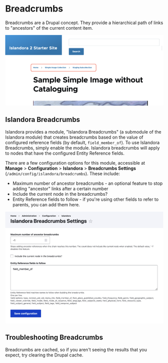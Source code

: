 # Breadcrumbs

Breadcrumbs are a Drupal concept. They provide a hierarchical path
of links to "ancestors" of the current content item.

![example of breadcrumbs](../assets/breadcrumbs-example.png)

## Islandora Breadcrumbs

Islandora provides a module, "Islandora Breadcrumbs" (a submodule
of the Islandora module) that creates breadcrumbs based on the value
of configured reference fields (by default, `field_member_of`). 
To use Islandora Breadcrumbs, simply enable
the module. Islandora breadcrumbs will apply to nodes that have
the configured Entity Reference fields.

There are a few configuration options for this module, accessible at
**Manage** > **Configuration** > **Islandora** > **Breadcrumbs 
Settings** (`/admin/config/islandora/breadcrumbs`). These include:

* Maximum number of ancestor breadcrumbs - an optional feature to 
stop adding "ancestor" links after a certain number
* Include the current node in the breadcrumbs?
* Entity Reference fields to follow - if you're using other fields
to refer to parents, you can add them here.

![configuration screen](../assets/breadcrumbs-config-screen.png)

## Troubleshooting Breadcrumbs

Breadcrumbs are cached, so if you aren't seeing the results that 
you expect, try clearing the Drupal cache.
